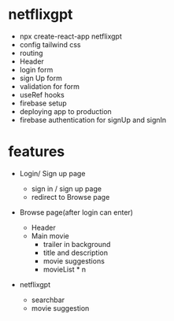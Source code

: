 # netflixgpt

- npx create-react-app netflixgpt
- config tailwind css
- routing
- Header
- login form
- sign Up form
- validation for form
- useRef hooks
- firebase setup
- deploying app to production
- firebase authentication for signUp and signIn

# features

- Login/ Sign up page

  - sign in / sign up page
  - redirect to Browse page

- Browse page(after login can enter)

  - Header
  - Main movie
    - trailer in background
    - title and description
    - movie suggestions
    - movieList \* n

- netflixgpt
  - searchbar
  - movie suggestion
